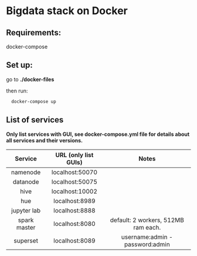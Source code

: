 # Bigdata stack on Docker
## Requirements: 
docker-compose

## Set up:
  go to **./docker-files**

  then run:
  
  ```bash
	docker-compose up
  ```

## List of services 
**Only list services with GUI, see docker-compose.yml file for details about all services and their versions.**

Service|URL (only list GUIs)|Notes|
| :---:   | :---: | :---: |
namenode|localhost:50070||
datanode|localhost:50075||
hive|localhost:10002||
hue|localhost:8989||
jupyter lab|localhost:8888||
spark master|localhost:8080|default: 2 workers, 512MB ram each.|
superset|localhost:8089|username:admin - password:admin|





